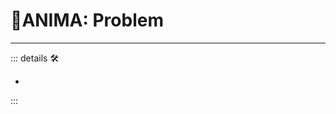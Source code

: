 # 💜<anima>ANIMA: Problem</anima>

---

<!-- =================================================== -->
<!-- =================================================== -->
<!-- =================================================== -->
<!-- =================================================== -->
<!-- =================================================== -->
::: details 🛠

-

:::
